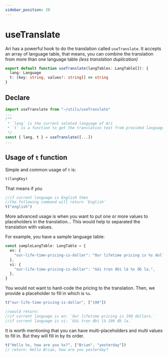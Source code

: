 ```yaml
---
sidebar_position: 20
---
```


# useTranslate

Ari has a powerful hook to do the translation called `useTranslate`. It accepts an array of language table, that means, you can combine the translation from more than one language table _(less translation duplication)_

```ts
export default function useTranslate(langTables: LangTable[]): {
  lang: Language
  t: (key: string, values?: string[] => string
}
```

## Declare

```ts
import useTranslate from "~/utils/useTranslate"
...
/**
 * `lang` is the current seleted language of Ari
 * `t` is a function to get the translation text from provided language key
 */
const { lang, t } = useTranslate([...])
...

```

## Usage of ` t ` function

Simple and common usage of ` t ` is:

```ts
t(langKey)
```

That means if you 

```ts
//if current language is English then
//the following command will return `English`
t("english")
```

More advanced usage is when you want to put one or more values to placeholders in the translation... This would help to separated the translation with values.

For example, you have a sample language table:

```ts
const sampleLangTable: LangTable = {
  en: {
    "our-life-time-pricing-is-dollar": "Our lifetime pricing is %s dollars.",
  },
  vi: {
    "our-life-time-pricing-is-dollar": "Gói trọn đời là %s đô la.",
  },
}
```

You would not want to hard-code the pricing to the translation. Then, we provide a placeholder to fill in which is ` %s `.

```ts
t("our-life-time-pricing-is-dollar", ["199"])

//would return:
//if current language is en: `Our lifetime pricing is 199 dollars.`
//if current language is vi: `Gói trọn đời là 199 đô la.`
```

It is worth mentioning that you can have multi-placeholders and multi values to fill in. But they will fill in by its order.

```ts
t("Hello %s, how are you %s?", ["Brian", "yesterday"])
// return: Hello Brian, how are you yesterday?
```





